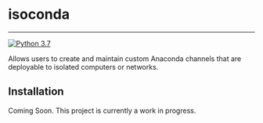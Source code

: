 # isoconda

----
[![Python 3.7](https://img.shields.io/badge/python-3.7-blue.svg)](https://www.python.org/downloads/release/python-370/)

Allows users to create and maintain custom Anaconda channels that are deployable to isolated computers or networks. 

## Installation
Coming Soon. This project is currently a work in progress.

